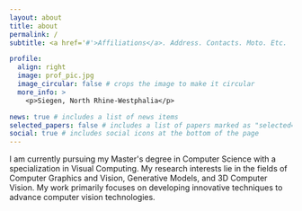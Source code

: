 ```yaml
---
layout: about
title: about
permalink: /
subtitle: <a href='#'>Affiliations</a>. Address. Contacts. Moto. Etc.

profile:
  align: right
  image: prof_pic.jpg
  image_circular: false # crops the image to make it circular
  more_info: >
    <p>Siegen, North Rhine-Westphalia</p>

news: true # includes a list of news items
selected_papers: false # includes a list of papers marked as "selected={true}"
social: true # includes social icons at the bottom of the page
---
```


I am currently pursuing my Master's degree in Computer Science with a specialization in Visual Computing. My research interests lie in the fields of Computer Graphics and Vision, Generative Models, and 3D Computer Vision. My work primarily focuses on developing innovative techniques to advance computer vision technologies.